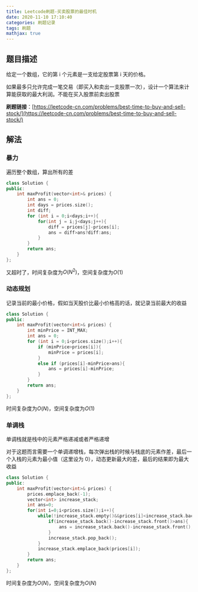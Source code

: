 ```yaml
---
title: Leetcode刷题-买卖股票的最佳时机
date: 2020-11-10 17:10:40
categories: 刷题记录
tags: 刷题
mathjax: true
---
```


## 题目描述

给定一个数组，它的第 i 个元素是一支给定股票第 i 天的价格。

如果最多只允许完成一笔交易（即买入和卖出一支股票一次），设计一个算法来计算能获取的最大利润。不能在买入股票前卖出股票

**刷题链接**：[https://leetcode-cn.com/problems/best-time-to-buy-and-sell-stock/](https://leetcode-cn.com/problems/best-time-to-buy-and-sell-stock/)

<!--more-->

## 解法

### 暴力

遍历整个数组，算出所有的差

```C++
class Solution {
public:
    int maxProfit(vector<int>& prices) {
        int ans = 0;
        int days = prices.size();
        int diff;
        for (int i = 0;i<days;i++){
            for(int j = i;j<days;j++){
                diff = prices[j]-prices[i];
                ans = diff>ans?diff:ans;
            }
        }
        return ans;
    }
};
```

又超时了，时间复杂度为$O(N^2)$，空间复杂度为$O(1)$

### 动态规划

记录当前的最小价格，假如当天股价比最小价格高的话，就记录当前最大的收益

```C++
class Solution {
public:
    int maxProfit(vector<int>& prices) {
        int minPrice = INT_MAX;
        int ans = 0;
        for (int i = 0;i<prices.size();i++){
            if (minPrice>prices[i]){
                minPrice = prices[i];
            }
            else if (prices[i]-minPrice>ans){
                ans = prices[i]-minPrice;
            }
        }
        return ans;
    }
};
```

时间复杂度为$O(N)$，空间复杂度为$O(1)$

### 单调栈

单调栈就是栈中的元素严格递减或者严格递增

对于这题而言需要一个单调递增栈，每次弹出栈的时候与栈底的元素作差，最后一个入栈的元素为最小值（这里设为 0），动态更新最大的差，最后的结果即为最大收益

```C++
class Solution {
public:
    int maxProfit(vector<int>& prices) {
        prices.emplace_back(-1);
        vector<int> increase_stack;
        int ans=0;
        for(int i=0;i<prices.size();i++){
            while(!increase_stack.empty()&&prices[i]<increase_stack.back()){
                if(increase_stack.back()-increase_stack.front()>ans){
                    ans = increase_stack.back()-increase_stack.front();
                }
                increase_stack.pop_back();
            }
            increase_stack.emplace_back(prices[i]);
        }
        return ans;
    }
};
```

时间复杂度为$O(N)$，空间复杂度为$O(N)$

